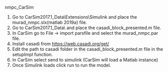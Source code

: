 nmpc_CarSim
 1. Go to CarSim2017.1_Data\Extensions\Simulink and place the murad_nmpc.slx(matlab 2019a) file.
 2. Go to CarSim2017.1_Data\ and place the casadi_block_presented.m file.
 3. In CarSim go to File -> import parsfile and select the murad_nmpc.par file.
 4. Install casadi from https://web.casadi.org/get/
 5. Edit the path to casadi folder in the casadi_block_presented.m file in the setupImpl function.
 6. In CarSim select send to simulink (CarSim will load a Matlab instance)
 7. Once Simulink loads click run to run the model.
 
